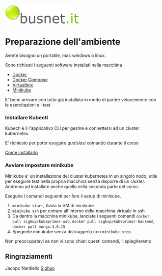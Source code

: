 
![logo](logo-1-2.png)

# Preparazione dell'ambiente

Avrete bisogno un portatile, mac windows o linux.

Sono richiesti i seguenti software installati nella macchina
- [Docker](https://store.docker.com/search?type=edition&offering=community)
- [Docker Compose](https://docs.docker.com/compose/install/#alternative-install-options)
- [Virtualbox](https://www.virtualbox.org/)
- [Minikube](https://github.com/kubernetes/minikube#installation)

E' bene arrivare con tutto già installato in modo di partire velocemente con le esercitazioni e i test

### Installare Kubectl

Kubectl è il l'applicativo CLI per gestire e connettersi ad un cluster kubernetes. 

E' richiesto per poter eseguire *qualsiasi* comando durante il corso 

[Come installarlo](https://kubernetes.io/docs/tasks/tools/install-kubectl/)

### Avviare impostare minikube

Minikube e' un installazione del cluster kubernetes in un singolo nodo, utile per eseguire test nella propria macchina senza disporre di un cluster. Andremo ad installare anche quello nella seconda parte del corso.

Eseguire i comandi seguenti per fare il setup di minikube.

1. `minikube start`, Avvia la VM di minikube 
2. `minikube ssh` per entrare all'interno della macchina virtuale in ssh
3. Da dentro la macchina minikube, lanciate i seguenti comandi `docker pull sighup/kubeprimer-web`, `docker pull sighup/kubeprimer-backend`, `docker pull mongo:3.0.15`
4. Spegnete minukube senza distruggerlo con `minikube stop`

Non preoccupatevi se non vi sono chiari questi comandi, li spiegheremo

## Ringraziamenti

Jacopo Nardiello [Sighup](https://gist.github.com/jnardiello/da3f902cd9b30f7045a471702ded57f1)
